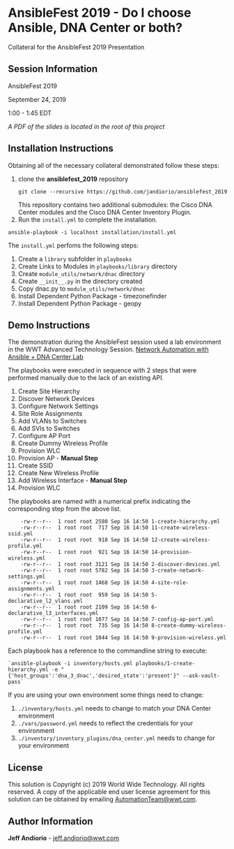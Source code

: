 # AnsibleFest 2019 - Do I choose Ansible, DNA Center or both?
Collateral for the AnsibleFest 2019 Presentation 

## Session Information 
AnsibleFest 2019

September 24, 2019 

1:00 - 1:45 EDT

*A PDF of the slides is located in the root of this project*  

## Installation Instructions
Obtaining all of the necessary collateral demonstrated follow these steps:

1. clone the **ansiblefest_2019** repository
   ```shell
   git clone --recursive https://github.com/jandiorio/ansiblefest_2019
   ```
   This repository contains two additional submodules: the Cisco DNA Center modules and the Cisco DNA Center Inventory Plugin.  
2.  Run the `install.yml` to complete the installation. 
```shell
ansible-playbook -i localhost installation/install.yml
```

The `install.yml` perfoms the following steps: 

1. Create a `library` subfolder in `playbooks`
2. Create Links to Modules in `playbooks/library` directory
3. Create `module_utils/network/dnac` directory
4. Create `__init__.py` in the directory created
5. Copy dnac.py to `module_utils/network/dnac`
6. Install Dependent Python Package - timezonefinder
7. Install Dependent Python Package - geopy

## Demo Instructions

The demonstration during the AnsibleFest session used a lab environment in the WWT Advanced Technology Session.  [Network Automation with Ansible + DNA Center Lab](https://www.wwt.com/lab/network-automation-with-ansible-dna-center)

The playbooks were executed in sequence with 2 steps that were performed manually due to the lack of an existing API.  

1. Create Site Hierarchy
2. Discover Network Devices
3. Configure Network Settings
4. Site Role Assignments
5. Add VLANs to Switches
6. Add SVIs to Switches
7. Configure AP Port
8. Create Dummy Wireless Profile 
9. Provision WLC
10. Provision AP - **Manual Step**
11. Create SSID
12. Create New Wireless Profile
13. Add  Wireless Interface - **Manual Step**
14. Provision WLC

The playbooks are named with a numerical prefix indicating the corresponding step from the above list. 
```
    -rw-r--r--  1 root root 2580 Sep 16 14:50 1-create-hierarchy.yml
    -rw-r--r--  1 root root  717 Sep 16 14:50 11-create-wireless-ssid.yml
    -rw-r--r--  1 root root  918 Sep 16 14:50 12-create-wireless-profile.yml
    -rw-r--r--  1 root root  921 Sep 16 14:50 14-provision-wireless.yml
    -rw-r--r--  1 root root 3121 Sep 16 14:50 2-discover-devices.yml
    -rw-r--r--  1 root root 5782 Sep 16 14:50 3-create-network-settings.yml
    -rw-r--r--  1 root root 1468 Sep 16 14:50 4-site-role-assignments.yml
    -rw-r--r--  1 root root  959 Sep 16 14:50 5-declarative_l2_vlans.yml
    -rw-r--r--  1 root root 2109 Sep 16 14:50 6-declarative_l3_interfaces.yml
    -rw-r--r--  1 root root 1077 Sep 16 14:50 7-config-ap-port.yml
    -rw-r--r--  1 root root  735 Sep 16 14:50 8-create-dummy-wireless-profile.yml
    -rw-r--r--  1 root root 1044 Sep 16 14:50 9-provision-wireless.yml
```

Each playbook has a reference to the commandline string to execute: 

    `ansible-playbook -i inventory/hosts.yml playbooks/1-create-hierarchy.yml -e "{'host_groups':'dna_3_dnac','desired_state':'present'}" --ask-vault-pass`

If you are using your own environment some things need to change: 

1. `./inventory/hosts.yml`  needs to change to match your DNA Center environment
2. `./vars/password.yml` needs to reflect the credentials for your environment
3. `./inventory/inventory_plugins/dna_center.yml` needs to change for your environment

## License
This solution is Copyright (c) 2019 World Wide Technology. All rights reserved. A copy of the applicable end user license agreement for this solution can be obtained by emailing AutomationTeam@wwt.com.

## Author Information
**Jeff Andiorio** - jeff.andiorio@wwt.com